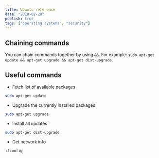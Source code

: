 ```yaml
---
title: Ubuntu reference
date: "2018-02-28"
publish: true
tags: ["operating systems", "security"]
---
```


## Chaining commands

You can chain commands together by using `&&`. For example: `sudo apt-get update && apt-get upgrade && apt-get dist-upgrade`.

## Useful commands

- Fetch list of available packages

```bash
sudo apt-get update
```

- Upgrade the currently installed packages

```bash
sudo apt-get upgrade
```

- Install all updates

```bash
sudo apt-get dist-upgrade
```

- Get network info

```bash
ifconfig
```